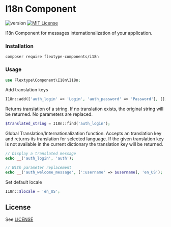 # I18n Component
![version](https://img.shields.io/badge/version-1.3.0-brightgreen.svg?style=flat-square "Version")
[![MIT License](https://img.shields.io/badge/license-MIT-blue.svg?style=flat-square)](https://github.com/flextype-components/i18n/blob/master/LICENSE)

I18n Component for messages internationalization of your application.

### Installation

```
composer require flextype-components/i18n
```

### Usage

```php
use Flextype\Component\I18n\I18n;
```

Add translation keys
```php
I18n::add(['auth_login' => 'Login', 'auth_password' => 'Password'], [],'en_US');
```

Returns translation of a string. If no translation exists, the original string will be returned. No parameters are replaced.
```php
$translated_string = I18n::find('auth_login');
```

Global Translation/Internationalization function.
Accepts an translation key and returns its translation for selected language.
If the given translation key is not available in the current dictionary the translation key will be returned.
```php
// Display a translated message
echo __('auth_login', 'auth');

// With parameter replacement
echo __('auth_welcome_message', [':username' => $username], 'en_US');
```

Set default locale
```php
I18n::$locale = 'en_US';
```

## License
See [LICENSE](https://github.com/flextype-components/i18n/blob/master/LICENSE)
